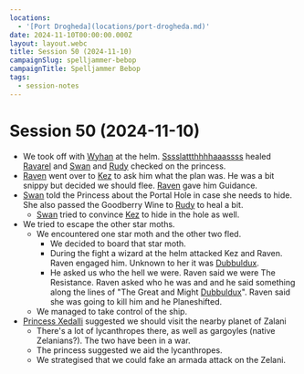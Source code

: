 ```yaml
---
locations:
  - '[Port Drogheda](locations/port-drogheda.md)'
date: 2024-11-10T00:00:00.000Z
layout: layout.webc
title: Session 50 (2024-11-10)
campaignSlug: spelljammer-bebop
campaignTitle: Spelljammer Bebop
tags:
  - session-notes
---
```

# Session 50 (2024-11-10)

- We took off with [Wyhan](npcs/wyhan.md) at the helm. [Sssslattthhhhaaassss](pcs/sssslattthhhhaaassss.md) healed [Ravarel](pcs/ravarel-deshent.md) and [Swan](pcs/swan.md) and [Rudy](pcs/refuge-unit-d3.md) checked on the princess.
- [Raven](pcs/raven.md) went over to [Kez](pcs/kez-bardaux.md) to ask him what the plan was. He was a bit snippy but decided we should flee. [Raven](pcs/raven.md) gave him Guidance.
- [Swan](pcs/swan.md) told the Princess about the Portal Hole in case she needs to hide. She also passed the Goodberry Wine to [Rudy](pcs/refuge-unit-d3.md) to heal a bit.
	- [Swan](pcs/swan.md) tried to convince [Kez](pcs/kez-bardaux.md) to hide in the hole as well.
- We tried to escape the other star moths.
	- We encountered one star moth and the other two fled.
		- We decided to board that star moth.
		- During the fight a wizard at the helm attacked Kez and Raven. Raven engaged him. Unknown to her it was [Dubbuldux](npcs/dubbuldux.md).
		- He asked us who the hell we were. Raven said we were The Resistance. Raven asked who he was and and he said something along the lines of  "The Great and Might [Dubbuldux](npcs/dubbuldux.md)". Raven said she was going to kill him and he Planeshifted.
	- We managed to take control of the ship.
- [Princess Xedalli](npcs/princess-xedalli.md) suggested we should visit the nearby planet of Zalani
	- There's a lot of lycanthropes there, as well as gargoyles (native Zelanians?). The two have been in a war.
	- The princess suggested we aid the lycanthropes.
	- We strategised that we could fake an armada attack on the Zelani.
